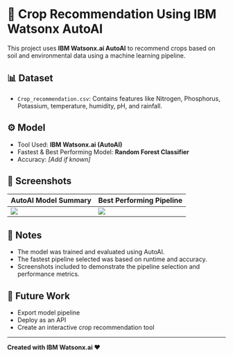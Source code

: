 # 🌾 Crop Recommendation Using IBM Watsonx AutoAI

This project uses **IBM Watsonx.ai AutoAI** to recommend crops based on soil and environmental data using a machine learning pipeline.

## 📊 Dataset
- `Crop_recommendation.csv`: Contains features like Nitrogen, Phosphorus, Potassium, temperature, humidity, pH, and rainfall.

## ⚙️ Model
- Tool Used: **IBM Watsonx.ai (AutoAI)**
- Fastest & Best Performing Model: **Random Forest Classifier**
- Accuracy: *[Add if known]*

## 📸 Screenshots

| AutoAI Model Summary | Best Performing Pipeline |
|----------------------|--------------------------|
| ![](screenshots/model_summary.png) | ![](screenshots/best_pipeline.png) |

## 🧠 Notes
- The model was trained and evaluated using AutoAI.
- The fastest pipeline selected was based on runtime and accuracy.
- Screenshots included to demonstrate the pipeline selection and performance metrics.

## 🚀 Future Work
- Export model pipeline
- Deploy as an API
- Create an interactive crop recommendation tool

---

**Created with IBM Watsonx.ai ❤️**
